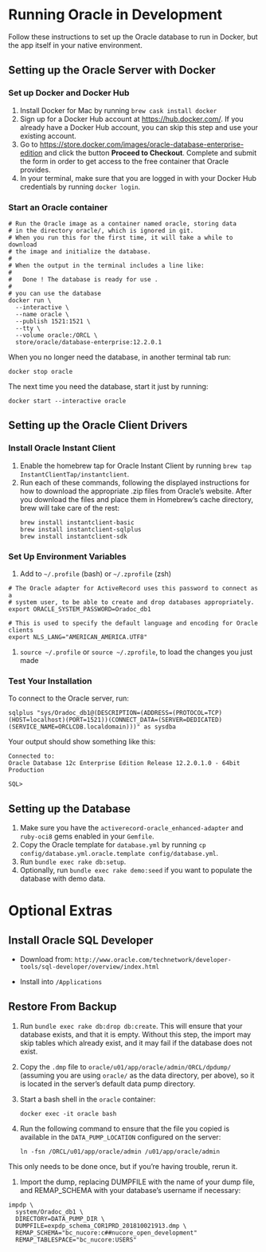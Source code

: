 # Running Oracle in Development

Follow these instructions to set up the Oracle database to run in Docker, but the app itself in your native environment.

## Setting up the Oracle Server with Docker

### Set up Docker and Docker Hub

1. Install Docker for Mac by running `brew cask install docker`
1. Sign up for a Docker Hub account at https://hub.docker.com/. If you already have a Docker Hub account, you can skip this step and use your existing account.
1. Go to https://store.docker.com/images/oracle-database-enterprise-edition and click the button **Proceed to Checkout**. Complete and submit the form in order to get access to the free container that Oracle provides.
1. In your terminal, make sure that you are logged in with your Docker Hub credentials by running `docker login`.

### Start an Oracle container

```
# Run the Oracle image as a container named oracle, storing data
# in the directory oracle/, which is ignored in git.
# When you run this for the first time, it will take a while to download
# the image and initialize the database.
#
# When the output in the terminal includes a line like:
#
#   Done ! The database is ready for use .
#
# you can use the database
docker run \
  --interactive \
  --name oracle \
  --publish 1521:1521 \
  --tty \
  --volume oracle:/ORCL \
  store/oracle/database-enterprise:12.2.0.1
```

When you no longer need the database, in another terminal tab run:

```
docker stop oracle
```

The next time you need the database, start it just by running:

```
docker start --interactive oracle
```

## Setting up the Oracle Client Drivers

### Install Oracle Instant Client

1. Enable the homebrew tap for Oracle Instant Client by running `brew tap InstantClientTap/instantclient`.
1. Run each of these commands, following the displayed instructions for how to download the appropriate .zip files from Oracle’s website. After you download the files and place them in Homebrew’s cache directory, brew will take care of the rest:
    ```
    brew install instantclient-basic
    brew install instantclient-sqlplus
    brew install instantclient-sdk
    ```

### Set Up Environment Variables

1. Add to `~/.profile` (bash) or `~/.zprofile` (zsh)

```
# The Oracle adapter for ActiveRecord uses this password to connect as a
# system user, to be able to create and drop databases appropriately.
export ORACLE_SYSTEM_PASSWORD=Oradoc_db1

# This is used to specify the default language and encoding for Oracle clients
export NLS_LANG="AMERICAN_AMERICA.UTF8"
```

1. `source ~/.profile` or `source ~/.zprofile`, to load the changes you just made


### Test Your Installation

To connect to the Oracle server, run:

```
sqlplus "sys/Oradoc_db1@(DESCRIPTION=(ADDRESS=(PROTOCOL=TCP)(HOST=localhost)(PORT=1521))(CONNECT_DATA=(SERVER=DEDICATED)(SERVICE_NAME=ORCLCDB.localdomain)))" as sysdba
```

Your output should show something like this:

```
Connected to:
Oracle Database 12c Enterprise Edition Release 12.2.0.1.0 - 64bit Production

SQL>
```

## Setting up the Database

1. Make sure you have the `activerecord-oracle_enhanced-adapter` and `ruby-oci8` gems enabled in your `Gemfile`.
1. Copy the Oracle template for `database.yml` by running `cp config/database.yml.oracle.template config/database.yml`.
1. Run `bundle exec rake db:setup`.
1. Optionally, run `bundle exec rake demo:seed` if you want to populate the database with demo data.

# Optional Extras

## Install Oracle SQL Developer

* Download from: `http://www.oracle.com/technetwork/developer-tools/sql-developer/overview/index.html`

* Install into `/Applications`

## Restore From Backup

1. Run `bundle exec rake db:drop db:create`. This will ensure that your database exists, and that it is empty. Without this step, the import may skip tables which already exist, and it may fail if the database does not exist.

1. Copy the `.dmp` file to `oracle/u01/app/oracle/admin/ORCL/dpdump/` (assuming you are using `oracle/` as the data directory, per above), so it is located in the server’s default data pump directory.

1. Start a bash shell in the `oracle` container:

    ```
    docker exec -it oracle bash
    ```

1. Run the following command to ensure that the file you copied is available in the `DATA_PUMP_LOCATION` configured on the server:

    ````
    ln -fsn /ORCL/u01/app/oracle/admin /u01/app/oracle/admin
    ````

  This only needs to be done once, but if you’re having trouble, rerun it.

1. Import the dump, replacing DUMPFILE with the name of your dump file, and REMAP_SCHEMA with your database’s username if necessary:

```
impdp \
  system/Oradoc_db1 \
  DIRECTORY=DATA_PUMP_DIR \
  DUMPFILE=expdp_schema_COR1PRD_201810021913.dmp \
  REMAP_SCHEMA="bc_nucore:c##nucore_open_development"
  REMAP_TABLESPACE="bc_nucore:USERS"
```
